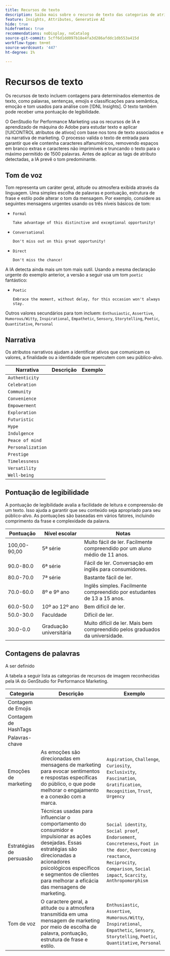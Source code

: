 ```yaml
---
title: Recursos de texto
description: Saiba mais sobre o recurso de texto das categorias de atributo usadas no GenStudio for Performance Marketing.
feature: Insights, Attributes, Generative AI
hide: true
hidefromtoc: true
recommendations: noDisplay, noCatalog
source-git-commit: 5cff6d1dd097b18e4fa3d286afddc1db553a415d
workflow-type: tm+mt
source-wordcount: '447'
ht-degree: 1%

---
```


# Recursos de texto

Os recursos de texto incluem contagens para determinados elementos de texto, como palavras, sentenças, emojis e classificações para semântica, emoção e tom usados para análise com [!DNL Insights]. O texto também pode receber uma pontuação de legibilidade.

O GenStudio for Performance Marketing usa os recursos de IA e aprendizado de máquina do Adobe para estudar texto e aplicar [!UICONTROL atributos de ativos] com base nos tons de texto associados e na narrativa de marketing. O processo valida o texto de entrada para garantir que ele contenha caracteres alfanuméricos, removendo espaços em branco extras e caracteres não imprimíveis e truncando o texto para o máximo permitido de 1500 palavras. Antes de aplicar as tags de atributo detectadas, a IA prevê o tom predominante.

## Tom de voz

Tom representa um caráter geral, atitude ou atmosfera exibida através da linguagem. Uma simples escolha de palavras e pontuação, estrutura de frase e estilo pode alterar o tom da mensagem. Por exemplo, considere as seguintes mensagens urgentes usando os três níveis básicos de tom:

- `Formal`

  ```
  Take advantage of this distinctive and exceptional opportunity!
  ```

- `Conversational`

  ```
  Don't miss out on this great opportunity!
  ```

- `Direct`

  ```
  Don't miss the chance!
  ```

A IA detecta ainda mais um tom mais sutil. Usando a mesma declaração urgente do exemplo anterior, a versão a seguir usa um tom `poetic` fantástico:

- `Poetic`

  ```
  Embrace the moment, without delay, for this occasion won't always stay.
  ```

Outros valores secundários para tom incluem: `Enthusiastic`, `Assertive`, `Humorous/Witty`, `Inspirational`, `Empathetic`, `Sensory`, `Storytelling`, `Poetic`, `Quantitative`, `Personal`

## Narrativa

Os atributos narrativos ajudam a identificar ativos que comunicam os valores, a finalidade ou a identidade que repercutem com seu público-alvo.

| Narrativa | Descrição | Exemplo |
| ----------------- | ----------- | ------- |
| `Authenticity` |             |         |
| `Celebration` |             |         |
| `Community` |             |         |
| `Convenience` |             |         |
| `Empowerment` |             |         |
| `Exploration` |             |         |
| `Futuristic` |             |         |
| `Hype` |             |         |
| `Indulgence` |             |         |
| `Peace of mind` |             |         |
| `Personalization` |             |         |
| `Prestige` |             |         |
| `Timelessness` |             |         |
| `Versatility` |             |         |
| `Well-being` |             |         |

## Pontuação de legibilidade

A pontuação de legibilidade avalia a facilidade de leitura e compreensão de um texto. Isso ajuda a garantir que seu conteúdo seja apropriado para seu público-alvo. As pontuações são baseadas em vários fatores, incluindo comprimento da frase e complexidade da palavra.

| Pontuação | Nível escolar | Notas |
| ----------- | ------------------ | ------------------------------------------------------------------------- |
| 100,00-90,00 | 5ª série | Muito fácil de ler. Facilmente compreendido por um aluno médio de 11 anos. |
| 90.0-80.0 | 6ª série | Fácil de ler. Conversação em inglês para consumidores. |
| 80.0-70.0 | 7ª série | Bastante fácil de ler. |
| 70.0-60.0 | 8º e 9º ano | Inglês simples. Facilmente compreendido por estudantes de 13 a 15 anos. |
| 60.0-50.0 | 10º ao 12º ano | Bem difícil de ler. |
| 50.0-30.0 | Faculdade | Difícil de ler. |
| 30.0-0.0 | Graduação universitária | Muito difícil de ler. Mais bem compreendido pelos graduados da universidade. |

## Contagens de palavras

A ser definido

A tabela a seguir lista as categorias de recursos de imagem reconhecidas pela IA do GenStudio for Performance Marketing.

| Categoria | Descrição | Exemplo |
| -------------------- | ------------- | --------------------- |
| Contagem de Emojis |             |        |
| Contagem de HashTags |             |        |
| Palavras-chave |             |        |
| Emoções de marketing | As emoções são direcionadas em mensagens de marketing para evocar sentimentos e respostas específicas do público, o que pode melhorar o engajamento e a conexão com a marca. | `Aspiration`, `Challenge`, `Curiosity`, `Exclusivity`, `Fascination`, `Gratification`, `Recognition`, `Trust`, `Urgency` |
| Estratégias de persuasão | Técnicas usadas para influenciar o comportamento do consumidor e impulsionar as ações desejadas. Essas estratégias são direcionadas a acionadores psicológicos específicos e segmentos de clientes para melhorar a eficácia das mensagens de marketing. | `Social identity`, `Social proof`, `Endorsement`, `Concreteness`, `Foot in the door`, `Overcoming reactance`, `Reciprocity`, `Comparison`, `Social impact`, `Scarcity`, `Anthropomorphism` |
| Tom de voz | O caractere geral, a atitude ou a atmosfera transmitida em uma mensagem de marketing por meio de escolha de palavra, pontuação, estrutura de frase e estilo. | `Enthusiastic`, `Assertive`, `Humorous/Witty`, `Inspirational`, `Empathetic`, `Sensory`, `Storytelling`, `Poetic`, `Quantitative`, `Personal` |

